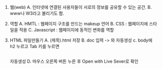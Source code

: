 1. 웹(web)
    A. 인터넷에 연결된 사용자들이 서로의 정보를 공유할 수 있는 공간.
    B. www나 W3라고 불리기도 함.  

2. 역할
    A. HMTL : 웹페이지 구조를 만드는 makeup 언어
    B. CSS : 웹페이지에 스타일을 적용
    C. Javascript : 웹페이지에 동적인 변화를 역할

5. HTML 파일만들기 
    A. (제목).html 저장
    B. doc 입력  -> <head> 와 <body> 자동생성
    c. body에 h2 누르고 Tab 키를 누르면 <h2></h2> 자동생성
    D. 마우스 오른쪽 버튼 누른 후 Open with Live Sever로 확인
